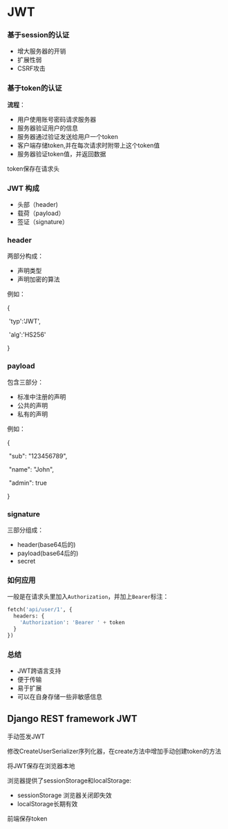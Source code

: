 # JWT

### 基于session的认证

- 增大服务器的开销
- 扩展性弱
- CSRF攻击

### 基于token的认证

**流程**：

- 用户使用账号密码请求服务器
- 服务器验证用户的信息
- 服务器通过验证发送给用户一个token
- 客户端存储token,并在每次请求时附带上这个token值
- 服务器验证token值，并返回数据

token保存在请求头

### JWT	构成

- 头部（header)
- 载荷（payload）
- 签证（signature）

### header

两部分构成：

- 声明类型
- 声明加密的算法

例如：

{

​	'typ':'JWT',

​	'alg':'HS256'

}

### payload

包含三部分：

- 标准中注册的声明
- 公共的声明
- 私有的声明

例如：

{

​	"sub": "123456789",

​	"name": "John",

​	"admin": true

}

### signature

三部分组成：

- header(base64后的)
- payload(base64后的)
- secret

### 如何应用

一般是在请求头里加入`Authorization`，并加上`Bearer`标注：

```python
fetch('api/user/1', {
  headers: {
    'Authorization': 'Bearer ' + token
  }
})
```



### 总结

- JWT跨语言支持
- 便于传输
- 易于扩展
- 可以在自身存储一些非敏感信息



## Django REST framework JWT

手动签发JWT

修改CreateUserSerializer序列化器，在create方法中增加手动创建token的方法  

将JWT保存在浏览器本地

浏览器提供了sessionStorage和localStorage:

- sessionStorage 浏览器关闭即失效
- localStorage长期有效

前端保存token

